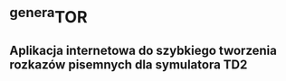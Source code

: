 # <sup>genera</sup>TOR

## Aplikacja internetowa do szybkiego tworzenia rozkazów pisemnych dla symulatora TD2